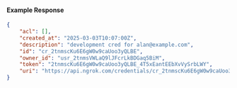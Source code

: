 <!-- Code generated for API Clients. DO NOT EDIT. -->

#### Example Response

```json
{
	"acl": [],
	"created_at": "2025-03-03T10:07:00Z",
	"description": "development cred for alan@example.com",
	"id": "cr_2tnmscKu6E6gW0w9caUoo3yQLBE",
	"owner_id": "usr_2tnmsVWLaQ9lJFcrLkBDGaq5BiM",
	"token": "2tnmscKu6E6gW0w9caUoo3yQLBE_4T5xEantEEbXvVySrbLWY",
	"uri": "https://api.ngrok.com/credentials/cr_2tnmscKu6E6gW0w9caUoo3yQLBE"
}
```
